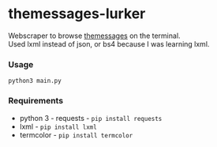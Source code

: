 # themessages-lurker 
Webscraper to browse [themessages](https://themessages.herokuapp.com) on the terminal.<br /> 
Used lxml instead of json, or bs4 because I was learning lxml. 

### Usage
`python3 main.py`

### Requirements 
- python 3 - requests - `pip install requests` 
- lxml - `pip install lxml` 
- termcolor - `pip install termcolor`
